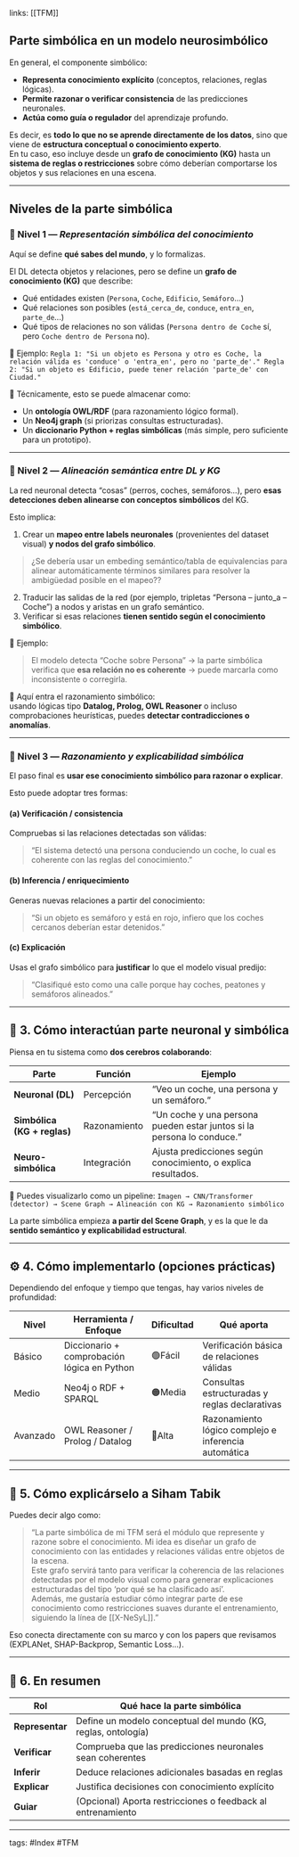 links: [[TFM]] 

## Parte simbólica en un modelo neurosimbólico

En general, el componente simbólico:
- **Representa conocimiento explícito** (conceptos, relaciones, reglas lógicas).
- **Permite razonar o verificar consistencia** de las predicciones neuronales.
- **Actúa como guía o regulador** del aprendizaje profundo.

Es decir, es **todo lo que no se aprende directamente de los datos**, sino que viene de **estructura conceptual o conocimiento experto**.  
En tu caso, eso incluye desde un **grafo de conocimiento (KG)** hasta un **sistema de reglas o restricciones** sobre cómo deberían comportarse los objetos y sus relaciones en una escena.

---

## Niveles de la parte simbólica

### 🔹 Nivel 1 — _Representación simbólica del conocimiento_
Aquí se define **qué sabes del mundo**, y lo formalizas. 

El DL detecta objetos y relaciones, pero se define un **grafo de conocimiento (KG)** que describe:
- Qué entidades existen (`Persona`, `Coche`, `Edificio`, `Semáforo`...)
- Qué relaciones son posibles (`está_cerca_de`, `conduce`, `entra_en`, `parte_de`...)
- Qué tipos de relaciones no son válidas (`Persona dentro de Coche` sí, pero `Coche dentro de Persona` no).

🔧 Ejemplo:
`Regla 1: "Si un objeto es Persona y otro es Coche, la relación válida es 'conduce' o 'entra_en', pero no 'parte_de'." Regla 2: "Si un objeto es Edificio, puede tener relación 'parte_de' con Ciudad."`

📘 Técnicamente, esto se puede almacenar como:
- Un **ontología OWL/RDF** (para razonamiento lógico formal).
- Un **Neo4j graph** (si priorizas consultas estructuradas).
- Un **diccionario Python + reglas simbólicas** (más simple, pero suficiente para un prototipo).

---

### 🔹 Nivel 2 — _Alineación semántica entre DL y KG_
La red neuronal detecta “cosas” (perros, coches, semáforos...), pero **esas detecciones deben alinearse con conceptos simbólicos** del KG.

Esto implica:
1. Crear un **mapeo entre labels neuronales** (provenientes del dataset visual) **y nodos del grafo simbólico**. 
> ¿Se debería usar un embeding semántico/tabla de equivalencias para alinear automáticamente términos similares para resolver la ambigüedad posible en el mapeo??
2. Traducir las salidas de la red (por ejemplo, tripletas “Persona – junto_a – Coche”) a nodos y aristas en un grafo semántico.
3. Verificar si esas relaciones **tienen sentido según el conocimiento simbólico**.

🔧 Ejemplo:
> El modelo detecta “Coche sobre Persona” → la parte simbólica verifica que **esa relación no es coherente** → puede marcarla como inconsistente o corregirla.

📘 Aquí entra el razonamiento simbólico:  
usando lógicas tipo **Datalog, Prolog, OWL Reasoner** o incluso comprobaciones heurísticas, puedes **detectar contradicciones o anomalías**.

---
### 🔹 Nivel 3 — _Razonamiento y explicabilidad simbólica_
El paso final es **usar ese conocimiento simbólico para razonar o explicar**.

Esto puede adoptar tres formas:
#### (a) Verificación / consistencia
Compruebas si las relaciones detectadas son válidas:

> “El sistema detectó una persona conduciendo un coche, lo cual es coherente con las reglas del conocimiento.”
#### (b) Inferencia / enriquecimiento
Generas nuevas relaciones a partir del conocimiento:

> “Si un objeto es semáforo y está en rojo, infiero que los coches cercanos deberían estar detenidos.”
#### (c) Explicación
Usas el grafo simbólico para **justificar** lo que el modelo visual predijo:

> “Clasifiqué esto como una calle porque hay coches, peatones y semáforos alineados.”
---
## 🧩 3. Cómo interactúan parte neuronal y simbólica
Piensa en tu sistema como **dos cerebros colaborando**:

| Parte                       | Función      | Ejemplo                                                                |
| --------------------------- | ------------ | ---------------------------------------------------------------------- |
| **Neuronal (DL)**           | Percepción   | “Veo un coche, una persona y un semáforo.”                             |
| **Simbólica (KG + reglas)** | Razonamiento | “Un coche y una persona pueden estar juntos si la persona lo conduce.” |
| **Neuro-simbólica**         | Integración  | Ajusta predicciones según conocimiento, o explica resultados.          |

📘 Puedes visualizarlo como un pipeline:
`Imagen → CNN/Transformer (detector) → Scene Graph → Alineación con KG → Razonamiento simbólico`

La parte simbólica empieza **a partir del Scene Graph**, y es la que le da **sentido semántico y explicabilidad estructural**.

---
## ⚙️ 4. Cómo implementarlo (opciones prácticas)

Dependiendo del enfoque y tiempo que tengas, hay varios niveles de profundidad:

| Nivel    | Herramienta / Enfoque                       | Dificultad | Qué aporta                                           |
| -------- | ------------------------------------------- | ---------- | ---------------------------------------------------- |
| Básico   | Diccionario + comprobación lógica en Python | 🟢Fácil    | Verificación básica de relaciones válidas            |
| Medio    | Neo4j o RDF + SPARQL                        | 🟠Media    | Consultas estructuradas y reglas declarativas        |
| Avanzado | OWL Reasoner / Prolog / Datalog             | 🔴Alta     | Razonamiento lógico complejo e inferencia automática |

---
## 🧭 5. Cómo explicárselo a Siham Tabik

Puedes decir algo como:

> “La parte simbólica de mi TFM será el módulo que represente y razone sobre el conocimiento. Mi idea es diseñar un grafo de conocimiento con las entidades y relaciones válidas entre objetos de la escena.  
> Este grafo servirá tanto para verificar la coherencia de las relaciones detectadas por el modelo visual como para generar explicaciones estructuradas del tipo ‘por qué se ha clasificado así’.  
> Además, me gustaría estudiar cómo integrar parte de ese conocimiento como restricciones suaves durante el entrenamiento, siguiendo la línea de [[X-NeSyL]].”

Eso conecta directamente con su marco y con los papers que revisamos (EXPLANet, SHAP-Backprop, Semantic Loss...).

---
## 🧱 6. En resumen

|Rol|Qué hace la parte simbólica|
|---|---|
|**Representar**|Define un modelo conceptual del mundo (KG, reglas, ontología)|
|**Verificar**|Comprueba que las predicciones neuronales sean coherentes|
|**Inferir**|Deduce relaciones adicionales basadas en reglas|
|**Explicar**|Justifica decisiones con conocimiento explícito|
|**Guiar**|(Opcional) Aporta restricciones o feedback al entrenamiento|



---
tags:
	#Index #TFM